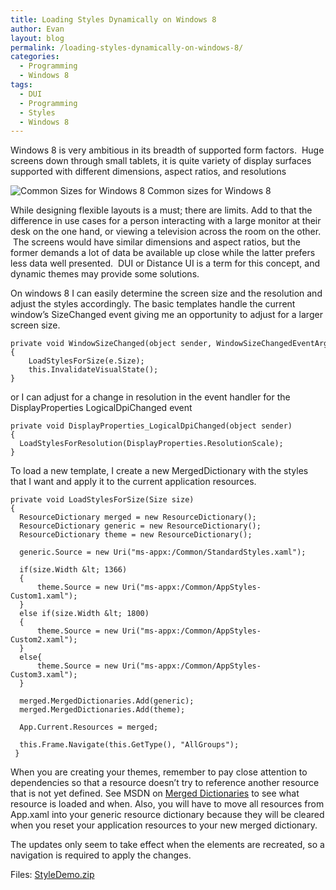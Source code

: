 ```yaml
---
title: Loading Styles Dynamically on Windows 8
author: Evan
layout: blog 
permalink: /loading-styles-dynamically-on-windows-8/
categories:
  - Programming
  - Windows 8
tags:
  - DUI
  - Programming
  - Styles
  - Windows 8
---
```

 [1]: http://msdn.microsoft.com/en-us/library/windows/apps/hh968442.aspx "Merged Dictionaries"
Windows 8 is very ambitious in its breadth of supported form factors.  Huge screens down through small tablets, it is quite variety of display surfaces supported with different dimensions, aspect ratios, and resolutions

![Common Sizes for Windows 8](http://i1.wp.com/blogs.msdn.com/cfs-file.ashx/__key/communityserver-blogs-components-weblogfiles/00-00-01-29-43-metablogapi/2526.Scaling_2D002D002D00_Common_2D00_Sizes_5F00_thumb_5F00_61A51101.jpg?resize=625%2C352 "Common Sizes for Windows 8")
Common sizes for Windows 8


While designing flexible layouts is a must; there are limits. Add to that the difference in use cases for a person interacting with a large monitor at their desk on the one hand, or viewing a television across the room on the other.  The screens would have similar dimensions and aspect ratios, but the former demands a lot of data be available up close while the latter prefers less data well presented.  DUI or Distance UI is a term for this concept, and dynamic themes may provide some solutions.

On windows 8 I can easily determine the screen size and the resolution and adjust the styles accordingly. The basic templates handle the current window&#8217;s SizeChanged event giving me an opportunity to adjust for a larger screen size.

```
private void WindowSizeChanged(object sender, WindowSizeChangedEventArgs e)
{
    LoadStylesForSize(e.Size);
    this.InvalidateVisualState();
}
```

or I can adjust for a change in resolution in the event handler for the DisplayProperties LogicalDpiChanged event

```
private void DisplayProperties_LogicalDpiChanged(object sender)
{
  LoadStylesForResolution(DisplayProperties.ResolutionScale);
}
```

To load a new template, I create a new MergedDictionary with the styles that I want and apply it to the current application resources.

```
private void LoadStylesForSize(Size size)
{
  ResourceDictionary merged = new ResourceDictionary();
  ResourceDictionary generic = new ResourceDictionary();
  ResourceDictionary theme = new ResourceDictionary();

  generic.Source = new Uri("ms-appx:/Common/StandardStyles.xaml");

  if(size.Width &lt; 1366)
  {
      theme.Source = new Uri("ms-appx:/Common/AppStyles-Custom1.xaml");
  }
  else if(size.Width &lt; 1800)
  {
      theme.Source = new Uri("ms-appx:/Common/AppStyles-Custom2.xaml");
  }
  else{
      theme.Source = new Uri("ms-appx:/Common/AppStyles-Custom3.xaml");
  }

  merged.MergedDictionaries.Add(generic);
  merged.MergedDictionaries.Add(theme);

  App.Current.Resources = merged;

  this.Frame.Navigate(this.GetType(), "AllGroups");
 }
```

When you are creating your themes, remember to pay close attention to dependencies so that a resource doesn&#8217;t try to reference another resource that is not yet defined. See MSDN on [Merged Dictionaries][1] to see what resource is loaded and when. Also, you will have to move all resources from App.xaml into your generic resource dictionary because they will be cleared when you reset your application resources to your new merged dictionary.

The updates only seem to take effect when the elements are recreated, so a navigation is required to apply the changes.

Files: [StyleDemo.zip](https://skydrive.live.com/redir?resid=90A8E1C2B0B6D69B!680&authkey=!AFjh1q_5J3dOSyc "Style Demo .zip")